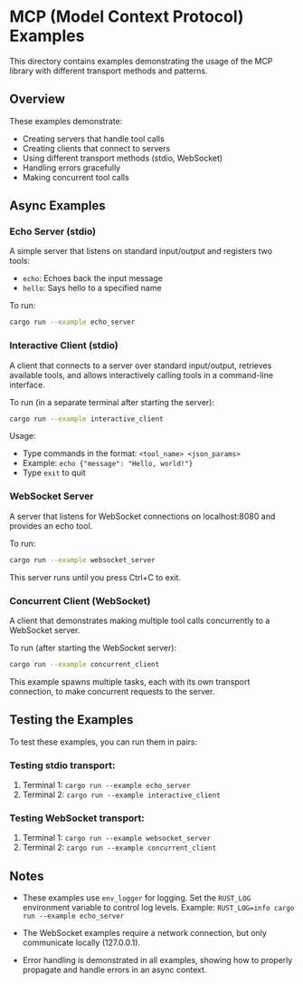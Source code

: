 # MCP (Model Context Protocol) Examples

This directory contains examples demonstrating the usage of the MCP library with different transport methods and patterns.

## Overview

These examples demonstrate:

- Creating servers that handle tool calls
- Creating clients that connect to servers
- Using different transport methods (stdio, WebSocket)
- Handling errors gracefully
- Making concurrent tool calls

## Async Examples

### Echo Server (stdio)

A simple server that listens on standard input/output and registers two tools:

- `echo`: Echoes back the input message
- `hello`: Says hello to a specified name

To run:

```bash
cargo run --example echo_server
```

### Interactive Client (stdio)

A client that connects to a server over standard input/output, retrieves available tools, and allows interactively calling tools in a command-line interface.

To run (in a separate terminal after starting the server):

```bash
cargo run --example interactive_client
```

Usage:

- Type commands in the format: `<tool_name> <json_params>`
- Example: `echo {"message": "Hello, world!"}`
- Type `exit` to quit

### WebSocket Server

A server that listens for WebSocket connections on localhost:8080 and provides an echo tool.

To run:

```bash
cargo run --example websocket_server
```

This server runs until you press Ctrl+C to exit.

### Concurrent Client (WebSocket)

A client that demonstrates making multiple tool calls concurrently to a WebSocket server.

To run (after starting the WebSocket server):

```bash
cargo run --example concurrent_client
```

This example spawns multiple tasks, each with its own transport connection, to make concurrent requests to the server.

## Testing the Examples

To test these examples, you can run them in pairs:

### Testing stdio transport:

1. Terminal 1: `cargo run --example echo_server`
2. Terminal 2: `cargo run --example interactive_client`

### Testing WebSocket transport:

1. Terminal 1: `cargo run --example websocket_server`
2. Terminal 2: `cargo run --example concurrent_client`

## Notes

- These examples use `env_logger` for logging. Set the `RUST_LOG` environment variable to control log levels.
  Example: `RUST_LOG=info cargo run --example echo_server`

- The WebSocket examples require a network connection, but only communicate locally (127.0.0.1).

- Error handling is demonstrated in all examples, showing how to properly propagate and handle errors in an async context.
